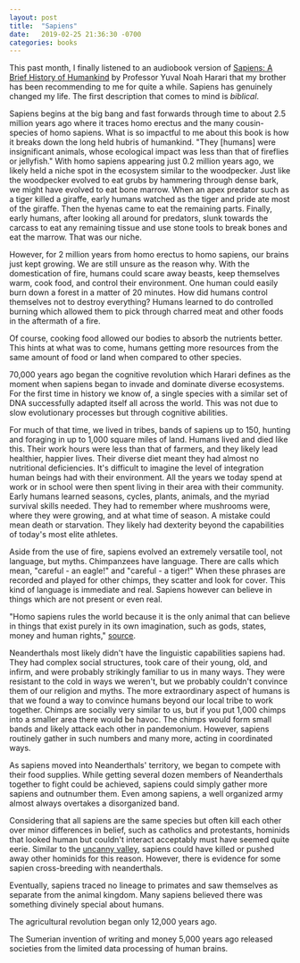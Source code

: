 ```yaml
---
layout: post
title:  "Sapiens"
date:   2019-02-25 21:36:30 -0700
categories: books
---
```


This past month, I finally listened to an audiobook version of [Sapiens: A Brief History of Humankind](https://www.ynharari.com/book/sapiens/) by Professor Yuval Noah Harari that my brother has been recommending to me for quite a while. Sapiens has genuinely changed my life. The first description that comes to mind is _biblical_.

Sapiens begins at the big bang and fast forwards through time to about 2.5 million years ago where it traces homo erectus and the many cousin-species of homo sapiens. What is so impactful to me about this book is how it breaks down the long held hubris of humankind. "They [humans] were insignificant animals, whose ecological impact was less than that of fireflies or jellyfish." With homo sapiens appearing just 0.2 million years ago, we likely held a niche spot in the ecosystem similar to the woodpecker. Just like the woodpecker evolved to eat grubs by hammering through dense bark, we might have evolved to eat bone marrow. When an apex predator such as a tiger killed a giraffe, early humans watched as the tiger and pride ate most of the giraffe. Then the hyenas came to eat the remaining parts. Finally, early humans, after looking all around for predators, slunk towards the carcass to eat any remaining tissue and use stone tools to break bones and eat the marrow. That was our niche.

However, for 2 million years from homo erectus to homo sapiens, our brains just kept growing. We are still unsure as the reason why. With the domestication of fire, humans could scare away beasts, keep themselves warm, cook food, and control their environment. One human could easily burn down a forest in a matter of 20 minutes. How did humans control themselves not to destroy everything? Humans learned to do controlled burning which allowed them to pick through charred meat and other foods in the aftermath of a fire.

Of course, cooking food allowed our bodies to absorb the nutrients better. This hints at what was to come, humans getting more resources from the same amount of food or land when compared to other species.

70,000 years ago began the cognitive revolution which Harari defines as the moment when sapiens began to invade and dominate diverse ecosystems. For the first time in history we know of, a single species with a similar set of DNA successfully adapted itself all across the world. This was not due to slow evolutionary processes but through cognitive abilities.

For much of that time, we lived in tribes, bands of sapiens up to 150, hunting and foraging in up to 1,000 square miles of land. Humans lived and died like this. Their work hours were less than that of farmers, and they likely lead healthier, happier lives. Their diverse diet meant they had almost no nutritional deficiencies. It's difficult to imagine the level of integration human beings had with their environment. All the years we today spend at work or in school were then spent living in their area with their community. Early humans learned seasons, cycles, plants, animals, and the myriad survival skills needed. They had to remember where mushrooms were, where they were growing, and at what time of season. A mistake could mean death or starvation. They likely had dexterity beyond the capabilities of today's most elite athletes.

Aside from the use of fire, sapiens evolved an extremely versatile tool, not language, but myths. Chimpanzees have language. There are calls which mean, "careful - an eagle!" and "careful - a tiger!" When these phrases are recorded and played for other chimps, they scatter and look for cover. This kind of language is immediate and real. Sapiens however can believe in things which are not present or even real.

"Homo sapiens rules the world because it is the only animal that can believe in things that exist purely in its own imagination, such as gods, states, money and human rights," [source](https://www.ynharari.com/book/sapiens/).

Neanderthals most likely didn't have the linguistic capabilities sapiens had. They had complex social structures, took care of their young, old, and infirm, and were probably strikingly familiar to us in many ways. They were resistant to the cold in ways we weren't, but we probably couldn't convince them of our religion and myths. The more extraordinary aspect of humans is that we found a way to convince humans beyond our local tribe to work together. Chimps are socially very similar to us, but if you put 1,000 chimps into a smaller area there would be havoc. The chimps would form small bands and likely attack each other in pandemonium. However, sapiens routinely gather in such numbers and many more, acting in coordinated ways.

As sapiens moved into Neanderthals' territory, we began to compete with their food supplies. While getting several dozen members of Neanderthals together to fight could be achieved, sapiens could simply gather more sapiens and outnumber them. Even among sapiens, a well organized army almost always overtakes a disorganized band.

Considering that all sapiens are the same species but often kill each other over minor differences in belief, such as catholics and protestants, hominids that looked human but couldn't interact acceptably must have seemed quite eerie. Similar to the [uncanny valley](https://en.wikipedia.org/wiki/Uncanny_valley), sapiens could have killed or pushed away other hominids for this reason. However, there is evidence for some sapien cross-breeding with neanderthals.

Eventually, sapiens traced no lineage to primates and saw themselves as separate from the animal kingdom. Many sapiens believed there was something divinely special about humans.

The agricultural revolution began only 12,000 years ago.

The Sumerian invention of writing and money 5,000 years ago released societies from the limited data processing of human brains.
